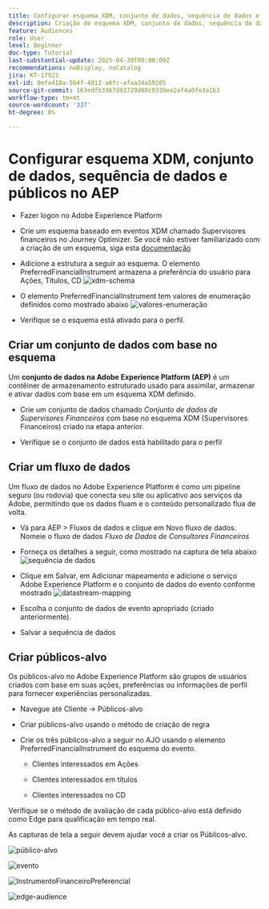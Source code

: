 ```yaml
---
title: Configurar esquema XDM, conjunto de dados, sequência de dados e públicos no AEP
description: Criação de esquema XDM, conjunto de dados, sequência de dados e públicos-alvo
feature: Audiences
role: User
level: Beginner
doc-type: Tutorial
last-substantial-update: 2025-04-30T00:00:00Z
recommendations: noDisplay, noCatalog
jira: KT-17923
exl-id: 0efa418a-5b4f-4012-a6fc-afaa34a59285
source-git-commit: 163edfb3367d03729d68c9339ee2af4a0fe3a1b3
workflow-type: tm+mt
source-wordcount: '337'
ht-degree: 0%

---
```


# Configurar esquema XDM, conjunto de dados, sequência de dados e públicos no AEP

* Fazer logon no Adobe Experience Platform

* Crie um esquema baseado em eventos XDM chamado Supervisores financeiros no Journey Optimizer. Se você não estiver familiarizado com a criação de um esquema, siga esta [documentação](https://experienceleague.adobe.com/pt-br/docs/experience-platform/xdm/tutorials/create-schema-ui)

* Adicione a estrutura a seguir ao esquema. O elemento PreferredFinancialInstrument armazena a preferência do usuário para Ações, Títulos, CD
  ![xdm-schema](assets/xdm-schema.png)

* O elemento PreferredFinancialInstrument tem valores de enumeração definidos como mostrado abaixo
  ![valores-enumeração](assets/enum-values.png)

* Verifique se o esquema está ativado para o perfil.

## Criar um conjunto de dados com base no esquema

Um **conjunto de dados na Adobe Experience Platform (AEP)** é um contêiner de armazenamento estruturado usado para assimilar, armazenar e ativar dados com base em um esquema XDM definido.

* Crie um conjunto de dados chamado _Conjunto de dados de Supervisores Financeiros_ com base no esquema XDM (Supervisores Financeiros) criado na etapa anterior.

* Verifique se o conjunto de dados está habilitado para o perfil

## Criar um fluxo de dados

Um fluxo de dados no Adobe Experience Platform é como um pipeline seguro (ou rodovia) que conecta seu site ou aplicativo aos serviços da Adobe, permitindo que os dados fluam e o conteúdo personalizado flua de volta.

* Vá para AEP > Fluxos de dados e clique em Novo fluxo de dados. Nomeie o fluxo de dados _Fluxo de Dados de Consultores Financeiros_

* Forneça os detalhes a seguir, como mostrado na captura de tela abaixo
  ![sequência de dados](assets/datastream.png)
* Clique em Salvar, em Adicionar mapeamento e adicione o serviço Adobe Experience Platform e o conjunto de dados do evento conforme mostrado
  ![datastream-mapping](assets/datastream-service.png)

* Escolha o conjunto de dados de evento apropriado (criado anteriormente).

* Salvar a sequência de dados

## Criar públicos-alvo

Os públicos-alvo no Adobe Experience Platform são grupos de usuários criados com base em suas ações, preferências ou informações de perfil para fornecer experiências personalizadas.

* Navegue até Cliente -> Públicos-alvo
* Criar públicos-alvo usando o método de criação de regra

* Crie os três públicos-alvo a seguir no AJO usando o elemento PreferredFinancialInstrument do esquema do evento.

   * Clientes interessados em Ações

   * Clientes interessados em títulos

   * Clientes interessados no CD

Verifique se o método de avaliação de cada público-alvo está definido como Edge para qualificação em tempo real.

As capturas de tela a seguir devem ajudar você a criar os Públicos-alvo.

![público-alvo](assets/rule-based-audience.png)

![evento](assets/event-attribute.png)


![InstrumentoFinanceiroPreferencial](assets/stock-customers.png)

![edge-audience](assets/audience-edge.png)
